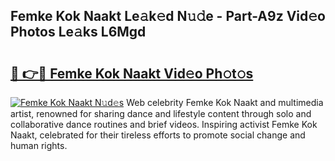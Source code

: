 ## Femke Kok Naakt Le𝚊k𝚎d N𝚞𝚍e - Part-A9z Vid𝚎o Photos Le𝚊ks L6Mgd

# <h2><a href="http://fb1q9s.evod.top/?m=Femke+Kok+Naakt">🔗 👉🔴 Femke Kok Naakt Vid𝚎o Ph𝚘t𝚘s</a></h2>

[![Femke Kok Naakt N𝚞d𝚎s](https://i.imgur.com/8V9OHl7.gif)](http://fb1q9s.evod.top/?m=Femke+Kok+Naakt)
Web celebrity Femke Kok Naakt and multimedia artist, renowned for sharing dance and lifestyle content through solo and collaborative dance routines and brief videos. Inspiring activist Femke Kok Naakt, celebrated for their tireless efforts to promote social change and human rights. 
